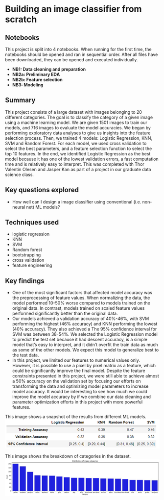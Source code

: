 # Building an image classifier from scratch

## Notebooks
This project is split into 4 notebooks. When running for the first time, the notebooks should be opened and ran in sequential order. After all files have been downloaded, they can be opened and executed individually. 
- __NB1: Data cleaning and preparation__
- __NB2a: Preliminary EDA__
- __NB2b: Feature selection__
- __NB3: Modeling__

## Summary
This project consists of a large dataset with images belonging to 20 different categories.
The goal is to classify the category of a given image using a machine learning model. We are
given 1501 images to train our models, and 716 images to evaluate the model accuracies. We
began by performing exploratory data analyses to give us insights into the feature selection
process. Then, we trained 4 models: Logistic Regression, KNN, SVM and Random Forest. For
each model, we used cross validation to select the best parameters, and a feature selection
function to select the top 10 features. In the end, we identified Logistic Regression as the best
model because it has one of the lowest validation errors, a fast computation time and is
relatively easy to interpret. This was completed with Thor Valentin Olesen and Jasper Kan as part
of a project in our graduate data science class.

## Key questions explored
- How well can I design a image classifier using conventional (i.e. non-neural net) ML models?

## Techniques used
- logistic regression
- KNN
- SVM
- Random forest
- bootstrapping
- cross validation
- feature engineering

## Key findings
- One of the most significant factors that affected model accuracy was the preprocessing of feature values. When normalizing the data, the model performed 10-50% worse compared to models trained on the original data. In contrast, models trained on scaled feature values performed significantly better than the original data.
- Our models achieved a validation accuracy of 40%-46%, with SVM performing the highest (46% accuracy) and KNN performing the lowest (40% accuracy). They also achieved a The 95% confidence interval for SVM was between 38-54%. We selected the Logistic Regression model to predict the test set because it had descent accuracy, is a simple model that’s easy to interpret, and it didn’t overfit the train data as much as some of the other models. We expect this model to generalize best to the test data.
- In this project, we limited our features to numerical values only. However, it is possible to use a pixel by pixel matrix as a feature, which could be significantly improve the final model. Despite the feature constraints presented in this project, we were still able to achieve almost a 50% accuracy on the validation set by focusing our efforts on transforming the data and optimizing model parameters to increase model accuracy. It would be interesting to see how much we could improve the model accuracy by if we combine our data cleaning and parameter optimization efforts in this project with more powerful features.

This image shows a snapshot of the results from different ML models.
![Results comparison](summary_results.PNG)

This image shows the breakdown of categories in the dataset.
![Distribution of categories in train data](category_dist.PNG)
